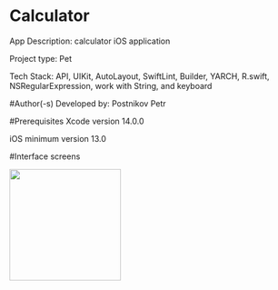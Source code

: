 # Calculator
App Description: calculator iOS application

Project type: Pet

Tech Stack: API, UIKit, AutoLayout, SwiftLint, Builder, YARCH, R.swift, NSRegularExpression, work with String, and keyboard

#Author(-s)
Developed by: Postnikov Petr

#Prerequisites
Xcode version 14.0.0

iOS minimum version 13.0

#Interface screens

<img src="https://user-images.githubusercontent.com/97108716/218705646-129c69fb-8cb2-4cff-b276-deefc253b1b1.png"
width="196"/>

